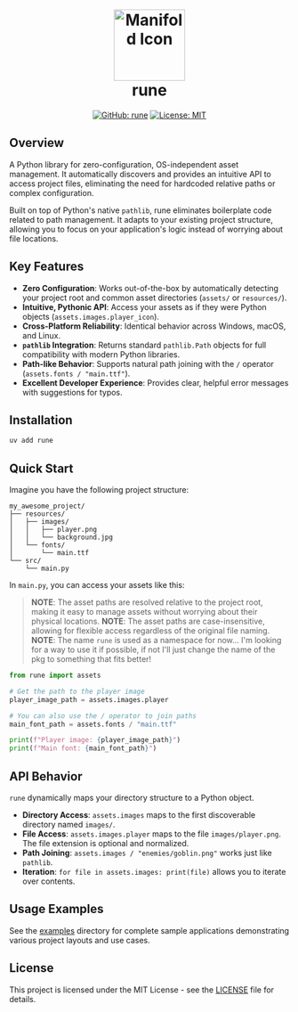 <!-- src="./resources/img/neo-MF.jpeg" -->
<h1 align="center">
    <img
        src="https://raw.githubusercontent.com/Yrrrrrf/rune/main/resources/img/manifold.png"
        alt="Manifold Icon"
        width="128" height="128"
        description="A rune that represents the concept of asset management."
    />
    <div align="center">rune</div>
</h1>

<div align="center">

<!-- todo: Update badges when the package is published on PyPI -->
<!-- [![PyPI version](https://img.shields.io/pypi/v/rune)](https://pypi.org/project/rune/) -->
[![GitHub: rune](https://img.shields.io/badge/GitHub-rune-181717?logo=github)](https://github.com/Yrrrrrf/rune)
[![License: MIT](https://img.shields.io/badge/License-MIT-yellow.svg)](https://choosealicense.com/licenses/mit/)
<!-- [![Downloads](https://pepy.tech/badge/rune)](https://pepy.tech/project/rune) -->

</div>

## Overview

A Python library for zero-configuration, OS-independent asset management. It automatically discovers and provides an intuitive API to access project files, eliminating the need for hardcoded relative paths or complex configuration.

Built on top of Python's native `pathlib`, rune eliminates boilerplate code related to path management. It adapts to your existing project structure, allowing you to focus on your application's logic instead of worrying about file locations.

## Key Features

- **Zero Configuration**: Works out-of-the-box by automatically detecting your project root and common asset directories (`assets/` or `resources/`).
- **Intuitive, Pythonic API**: Access your assets as if they were Python objects (`assets.images.player_icon`).
- **Cross-Platform Reliability**: Identical behavior across Windows, macOS, and Linux.
- **`pathlib` Integration**: Returns standard `pathlib.Path` objects for full compatibility with modern Python libraries.
- **Path-like Behavior**: Supports natural path joining with the `/` operator (`assets.fonts / "main.ttf"`).
- **Excellent Developer Experience**: Provides clear, helpful error messages with suggestions for typos.

## Installation

```bash
uv add rune
```

## Quick Start

Imagine you have the following project structure:

```
my_awesome_project/
├── resources/
│   ├── images/
│   │   ├── player.png
│   │   └── background.jpg
│   └── fonts/
│       └── main.ttf
└── src/
    └── main.py
```

In `main.py`, you can access your assets like this:


> **NOTE**: The asset paths are resolved relative to the project root, making it easy to manage assets without worrying about their physical locations.
> **NOTE**: The asset paths are case-insensitive, allowing for flexible access regardless of the original file naming.
> **NOTE**: The name `rune` is used as a namespace for now... I'm looking for a way to use it if possible, if not I'll just change the name of the pkg to something that fits better!
```python
from rune import assets

# Get the path to the player image
player_image_path = assets.images.player

# You can also use the / operator to join paths
main_font_path = assets.fonts / "main.ttf"

print(f"Player image: {player_image_path}")
print(f"Main font: {main_font_path}")
```

## API Behavior

`rune` dynamically maps your directory structure to a Python object.

-   **Directory Access**: `assets.images` maps to the first discoverable directory named `images/`.
-   **File Access**: `assets.images.player` maps to the file `images/player.png`. The file extension is optional and normalized.
-   **Path Joining**: `assets.images / "enemies/goblin.png"` works just like `pathlib`.
-   **Iteration**: `for file in assets.images: print(file)` allows you to iterate over contents.

## Usage Examples

See the [examples](./examples) directory for complete sample applications demonstrating various project layouts and use cases.

## License

This project is licensed under the MIT License - see the [LICENSE](LICENSE) file for details.
